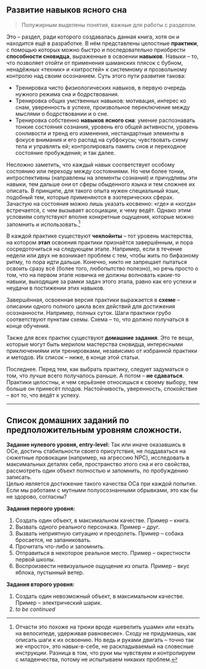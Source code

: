 ## Развитие навыков ясного сна

> Полужирным выделены понятия, важные для работы с разделом.
 
Это – раздел, ради которого создавалась данная книга, хотя он и находится ещё в разработке. В нём представлены целостные **практики**, с помощью которых можно быстро и последовательно приобрести **способности сновидца**, выраженные в освоении **навыков**. Навыки – то, что позволяет отойти от применения шаманских плясок с бубном, ненадёжных «техник» и «хитростей» к системному и прозвольному контролю над своим осознанием. Суть этого пути развития такова: 

- Тренировка чисто физиологических навыков, в первую очередь нужного режима сна и бодрствования.
- Тренировка общих умственных навыков: мотивация, интерес ко снам, уверенность в успехе, произвольное переключение между мыслями о бодрствовании и о сне.
- Тренировка собственно **навыков ясного сна**: умение распознавать тонкие состояния сознания, уровень его общей активности, уровень сонливости и тренд его изменения, нестандартные элементы в фокусе внимания и его распад на субфокусы; чувствовать схему тела и управлять ей; контролировать память снов и переходное состояние пробуждения; и так далее. 

Несложно заметить, что каждый навык соответствует особому состоянию или переходу между состояниями. Но чем более тонки, интроспективны (направлены на элементы сознания) и причудливы эти навыки, тем дальше они от сферы обыденного языка и тем сложнее их описать. В принципе, для такого опыта нужен специальный язык, подобный тем, которые применяются в эзотерических сферах.  
Зачастую на состояния можно лишь указать косвенно: «где» и «когда» встречается, с чем вызывает ассоциации, к чему ведёт. Однако этим условиям сопутствуют вполне конкретные ощущения, которые можно запомнить и использовать.[^1]  

В каждой практике существуют **чекпойнты** – тот уровень мастерства, на котором **этап** освоения практики признаётся завершённым, и пора сосредоточиться на следующем этапе. Например, если в течение недели или двух не возникает проблем с тем, чтобы жить по бифазному ритму, то пора идти дальше. Конечно, никто не запрещает пытаться освоить сразу всё (более того, любопытство полезно), но речь просто о том, что на первом этапе новичка не должны волновать какие-то навыки, выходящие за рамки задач этого этапа, равно как его успехи и неудачи в постижении этих навыков.

Завершённая, освоенная версия практики выражается в **схеме** – описании одного полного цикла всех действий для достижения осознанности. Например, полных суток. Шаги практики грубо соответствуют пунктам схемы. Схема – то, что должно получаться в конце обучения.

Также для всех практик существуют **домашние задания**. Это те вещи, которые могут быть мерилом мастерства сновидца, интересными приключениями или тренировками, независимо от избранной практики и методов. Их список – ниже, в конце этой статьи.

Последнее. Перед тем, как выбрать практику, следует задуматься о том, что лучше всего получалось раньше. А потом – **не сдаваться**. Практики целостны, и чем серьёзнее относишься к своему выбору, тем больше он принесёт плодов. Настойчивость, уверенность, спокойствие – вот то, что ведёт к успеху. 

---- 

## Список домашних заданий по предположительным уровням сложности.

**Задание нулевого уровня, entry-level:** Так или иначе оказавшись в ОСе, достичь стабильности своего присутствия, не поддаваться на сюжетные провокации (например, на агрессию NPC), исследовать в максимальных деталях себя, пространство этого сна и его свойства, рассмотреть один объект полностью и запомнить, по пробуждению записать.  
Целью является достижение такого качества ОСа при каждой попытке. Если мы работаем с мутными полуосознанными обрывками, это как бы не здорово, согласны?

**Задания первого уровня:**

1. Создать один объект, в максимальном качестве. Пример – книга.
2. Вызвать одного реального персонажа. Пример – друг.
3. Вызвать неприятную ситуацию и преодолеть. Пример – собака бросается, не запаниковать.
4. Прочитать что-либо и запомнить.
5. Отправиться в некоторое реальное место. Пример – окрестности первой школы.
6. Воспроизвести невизуальное ощущение из опыта. Пример – вкус яблока, пустынный ветер.

**Задания второго уровня:**

1. Создать один невозможный объект, в максимальном качестве. Пример – электрический шарик.
2. *to be continued*

[^1]:Отчасти это похоже на трюки вроде «шевелить ушами» или «ехать на велосипеде, удерживая равновесие». Сходу не придумаешь, как описать шаги к их освоению. Но ведь и руками двигать – точно так же «просто», это навык-в-себе, не раскладываемый на словесные инструкции. Разница в том, что руки мы чувствуем и контролируем с младенчества, потому не испытываем никаких проблем.


